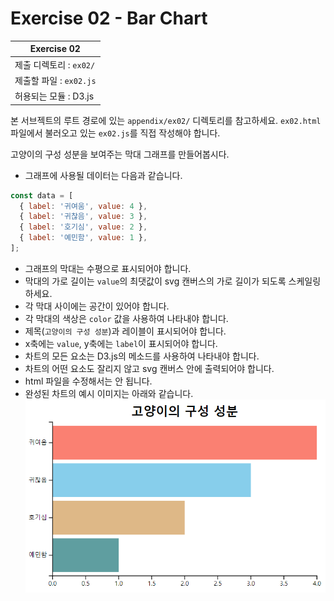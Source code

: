 # Exercise 02 - Bar Chart

| Exercise 02             |
| ----------------------- |
| 제출 디렉토리 : `ex02/` |
| 제출할 파일 : `ex02.js` |
| 허용되는 모듈 : D3.js   |

본 서브젝트의 루트 경로에 있는 `appendix/ex02/` 디렉토리를 참고하세요. `ex02.html` 파일에서 불러오고 있는 `ex02.js`를 직접 작성해야 합니다.

고양이의 구성 성분을 보여주는 막대 그래프를 만들어봅시다.

- 그래프에 사용될 데이터는 다음과 같습니다.

```js
const data = [
  { label: '귀여움', value: 4 },
  { label: '귀찮음', value: 3 },
  { label: '호기심', value: 2 },
  { label: '예민함', value: 1 },
];
```

- 그래프의 막대는 수평으로 표시되어야 합니다.
- 막대의 가로 길이는 `value`의 최댓값이 svg 캔버스의 가로 길이가 되도록 스케일링하세요.
- 각 막대 사이에는 공간이 있어야 합니다.
- 각 막대의 색상은 `color` 값을 사용하여 나타내야 합니다.
- 제목(`고양이의 구성 성분`)과 레이블이 표시되어야 합니다.
- x축에는 `value`, y축에는 `label`이 표시되어야 합니다.
- 차트의 모든 요소는 D3.js의 메소드를 사용하여 나타내야 합니다.
- 차트의 어떤 요소도 잘리지 않고 svg 캔버스 안에 출력되어야 합니다.
- html 파일을 수정해서는 안 됩니다.
- 완성된 차트의 예시 이미지는 아래와 같습니다.
  ![bar chart example](./appendix/ex02/example.png)
